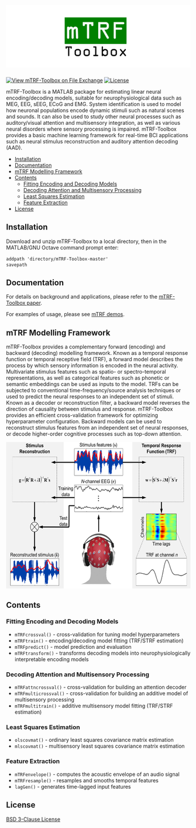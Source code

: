 # <img src="docs/mTRF-Toolbox_logo.png">

[![View mTRF-Toolbox on File Exchange](https://www.mathworks.com/matlabcentral/images/matlab-file-exchange.svg)](https://www.mathworks.com/matlabcentral/fileexchange/74260-mtrf-toolbox)
[![License](https://img.shields.io/badge/License-BSD%203--Clause-blue.svg)](https://opensource.org/licenses/BSD-3-Clause)

mTRF-Toolbox is a MATLAB package for estimating linear neural encoding/decoding models, suitable for neurophysiological data such as MEG, EEG, sEEG, ECoG and EMG. System identification is used to model how neuronal populations encode dynamic stimuli such as natural scenes and sounds. It can also be used to study other neural processes such as auditory/visual attention and multisensory integration, as well as various neural disorders where sensory processing is impaired. mTRF-Toolbox provides a basic machine learning framework for real-time BCI applications such as neural stimulus reconstruction and auditory attention decoding (AAD).

- [Installation](#installation)
- [Documentation](#documentation)
- [mTRF Modelling Framework](#mtrf-modelling-framework)
- [Contents](#contents)
  - [Fitting Encoding and Decoding Models](#fitting-encoding-and-decoding-models)
  - [Decoding Attention and Multisensory Processing](#decoding-attention-and-multisensory-processing)
  - [Least Squares Estimation](#least-squares-estimation)
  - [Feature Extraction](#feature-extraction)
- [License](#license)

## Installation
Download and unzip mTRF-Toolbox to a local directory, then in the MATLAB/GNU Octave command prompt enter:
```
addpath 'directory/mTRF-Toolbox-master'
savepath
```

## Documentation
For details on background and applications, please refer to the [mTRF-Toolbox paper](docs/Crosse_etal_FrontHumNeurosci_2016.pdf).

For examples of usage, please see [mTRF demos](mTRFdemos.m).

## mTRF Modelling Framework
mTRF-Toolbox provides a complementary forward (encoding) and backward (decoding) modelling framework. Known as a temporal response function or temporal receptive field (TRF), a forward model describes the process by which sensory information is encoded in the neural activity. Multivariate stimulus features such as spatio- or spectro-temporal representations, as well as categorical features such as phonetic or semantic embeddings can be used as inputs to the model. TRFs can be subjected to conventional time-frequency/source analysis techniques or used to predict the neural responses to an independent set of stimuli. Known as a decoder or reconstruction filter, a backward model reverses the direction of causality between stimulus and response. mTRF-Toolbox provides an efficient cross-validation framework for optimizing hyperparameter configuration. Backward models can be used to reconstruct stimulus features from an independent set of neural responses, or decode higher-order cognitive processes such as top-down attention. 

<div align="center">
  <img src="docs/mTRF-Toolbox.png" height="400">
</div>

## Contents
### Fitting Encoding and Decoding Models
* `mTRFcrossval()` - cross-validation for tuning model hyperparameters
* `mTRFtrain()` - encoding/decoding model fitting (TRF/STRF estimation)
* `mTRFpredict()` - model prediction and evaluation
* `mTRFtransform()` - transforms decoding models into neurophysiologically interpretable encoding models
 
### Decoding Attention and Multisensory Processing
* `mTRFattncrossval()` - cross-validation for building an attention decoder
* `mTRFmulticrossval()` - cross-validation for building an additive model of multisensory processing
* `mTRFmultitrain()` - additive multisensory model fitting (TRF/STRF estimation)

### Least Squares Estimation
* `olscovmat()` - ordinary least squares covariance matrix estimation
* `mlscovmat()` - multisensory least squares covariance matrix estimation

### Feature Extraction
* `mTRFenvelope()` - computes the acoustic envelope of an audio signal
* `mTRFresample()` - resamples and smooths temporal features
* `lagGen()` - generates time-lagged input features

## License
[BSD 3-Clause License](LICENSE)
